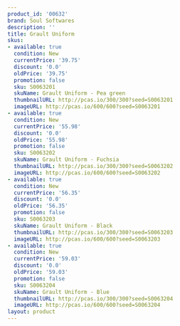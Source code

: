 ```yaml
---
product_id: '00632'
brand: Soul Softwares
description: ''
title: Grault Uniform
skus:
- available: true
  condition: New
  currentPrice: '39.75'
  discount: '0.0'
  oldPrice: '39.75'
  promotion: false
  sku: S0063201
  skuName: Grault Uniform - Pea green
  thumbnailURL: http://pcas.io/300/300?seed=S0063201
  imageURL: http://pcas.io/600/600?seed=S0063201
- available: true
  condition: New
  currentPrice: '55.98'
  discount: '0.0'
  oldPrice: '55.98'
  promotion: false
  sku: S0063202
  skuName: Grault Uniform - Fuchsia
  thumbnailURL: http://pcas.io/300/300?seed=S0063202
  imageURL: http://pcas.io/600/600?seed=S0063202
- available: true
  condition: New
  currentPrice: '56.35'
  discount: '0.0'
  oldPrice: '56.35'
  promotion: false
  sku: S0063203
  skuName: Grault Uniform - Black
  thumbnailURL: http://pcas.io/300/300?seed=S0063203
  imageURL: http://pcas.io/600/600?seed=S0063203
- available: true
  condition: New
  currentPrice: '59.03'
  discount: '0.0'
  oldPrice: '59.03'
  promotion: false
  sku: S0063204
  skuName: Grault Uniform - Blue
  thumbnailURL: http://pcas.io/300/300?seed=S0063204
  imageURL: http://pcas.io/600/600?seed=S0063204
layout: product
---
```

